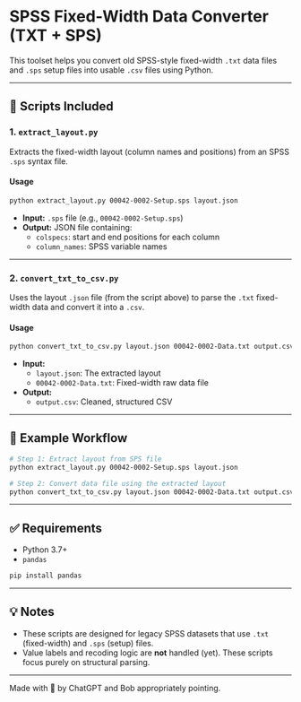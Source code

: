 # SPSS Fixed-Width Data Converter (TXT + SPS)

This toolset helps you convert old SPSS-style fixed-width `.txt` data files and `.sps` setup files into usable `.csv` files using Python.

---

## 🔧 Scripts Included

### 1. `extract_layout.py`

Extracts the fixed-width layout (column names and positions) from an SPSS `.sps` syntax file.

#### **Usage**

```bash
python extract_layout.py 00042-0002-Setup.sps layout.json
```

- **Input:** `.sps` file (e.g., `00042-0002-Setup.sps`)
- **Output:** JSON file containing:
  - `colspecs`: start and end positions for each column
  - `column_names`: SPSS variable names

---

### 2. `convert_txt_to_csv.py`

Uses the layout `.json` file (from the script above) to parse the `.txt` fixed-width data and convert it into a `.csv`.

#### **Usage**

```bash
python convert_txt_to_csv.py layout.json 00042-0002-Data.txt output.csv
```

- **Input:**
  - `layout.json`: The extracted layout
  - `00042-0002-Data.txt`: Fixed-width raw data file
- **Output:**
  - `output.csv`: Cleaned, structured CSV

---

## 📝 Example Workflow

```bash
# Step 1: Extract layout from SPS file
python extract_layout.py 00042-0002-Setup.sps layout.json

# Step 2: Convert data file using the extracted layout
python convert_txt_to_csv.py layout.json 00042-0002-Data.txt output.csv
```

---

## ✅ Requirements

- Python 3.7+
- `pandas`

```bash
pip install pandas
```

---

## 💡 Notes

- These scripts are designed for legacy SPSS datasets that use `.txt` (fixed-width) and `.sps` (setup) files.
- Value labels and recoding logic are **not** handled (yet). These scripts focus purely on structural parsing.

---

Made with 🐍 by ChatGPT and Bob appropriately pointing.
